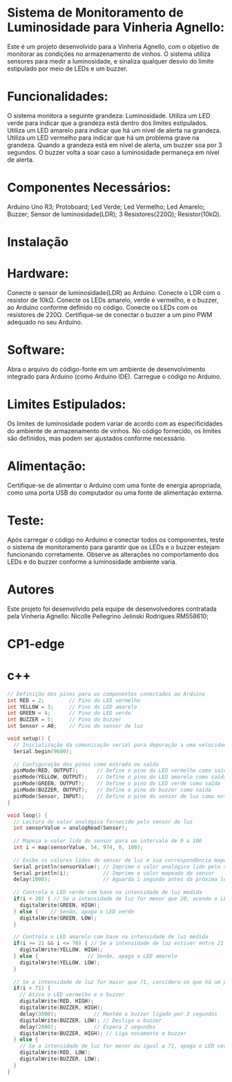 # Sistema de Monitoramento de Luminosidade para Vinheria Agnello:
Este é um projeto desenvolvido para a Vinheria Agnello, com o objetivo de monitorar as condições no armazenamento de vinhos. O sistema utiliza sensores para medir a luminosidade, e sinaliza qualquer desvio do limite estipulado por meio de LEDs e um buzzer.

# Funcionalidades:
O sistema monitora a seguinte grandeza:
Luminosidade.
Utiliza um LED verde para indicar que a grandeza está dentro dos limites estipulados.
Utiliza um LED amarelo para indicar que há um nível de alerta na grandeza.
Utiliza um LED vermelho para indicar que há um problema grave na grandeza.
Quando a grandeza está em nível de alerta, um buzzer soa por 3 segundos. O buzzer volta a soar caso a luminosidade permaneça em nível de alerta.


# Componentes Necessários:
Arduino Uno R3;
Protoboard;
Led Verde;
Led Vermelho;
Led Amarelo;
Buzzer;
Sensor de luminosidade(LDR);
3 Resistores(220Ω);
Resistor(10kΩ).

# Instalação
# Hardware:
Conecte o sensor de luminosidade(LDR) ao Arduino.
Conecte o LDR com o resistor de 10kΩ.
Conecte os LEDs amarelo, verde e vermelho, e o buzzer, ao Arduino conforme definido no código.
Conecte os LEDs com os resistores de 220Ω.
Certifique-se de conectar o buzzer a um pino PWM adequado no seu Arduino.

# Software:
Abra o arquivo do código-fonte em um ambiente de desenvolvimento integrado para Arduino (como Arduino IDE).
Carregue o código no Arduino.

# Limites Estipulados:

Os limites de luminosidade podem variar de acordo com as especificidades do ambiente de armazenamento de vinhos. No código fornecido, os limites são definidos, mas podem ser ajustados conforme necessário.

# Alimentação:

Certifique-se de alimentar o Arduino com uma fonte de energia apropriada, como uma porta USB do computador ou uma fonte de alimentação externa.

# Teste:

Após carregar o código no Arduino e conectar todos os componentes, teste o sistema de monitoramento para garantir que os LEDs e o buzzer estejam funcionando corretamente.
Observe as alterações no comportamento dos LEDs e do buzzer conforme a luminosidade ambiente varia.


# Autores 
Este projeto foi desenvolvido pela equipe de desenvolvedores contratada pela Vinheria Agnello:
Nicolle Pellegrino Jelinski Rodrigues RM558610;



# CP1-edge
# c++
```c++
// Definição dos pinos para os componentes conectados ao Arduino
int RED = 2;        // Pino do LED vermelho
int YELLOW = 3;     // Pino do LED amarelo
int GREEN = 4;      // Pino do LED verde
int BUZZER = 5;     // Pino do buzzer
int Sensor = A0;    // Pino do sensor de luz

void setup() {
  // Inicialização da comunicação serial para depuração a uma velocidade de 9600 bauds
  Serial.begin(9600);
  
  // Configuração dos pinos como entrada ou saída
  pinMode(RED, OUTPUT);      // Define o pino do LED vermelho como saída
  pinMode(YELLOW, OUTPUT);   // Define o pino do LED amarelo como saída
  pinMode(GREEN, OUTPUT);    // Define o pino do LED verde como saída
  pinMode(BUZZER, OUTPUT);   // Define o pino do buzzer como saída
  pinMode(Sensor, INPUT);    // Define o pino do sensor de luz como entrada
}

void loop() {
  // Leitura do valor analógico fornecido pelo sensor de luz
  int sensorValue = analogRead(Sensor);
  
  // Mapeia o valor lido do sensor para um intervalo de 0 a 100
  int i = map(sensorValue, 54, 974, 0, 100);
  
  // Exibe os valores lidos do sensor de luz e sua correspondência mapeada no monitor serial
  Serial.println(sensorValue); // Imprime o valor analógico lido pelo sensor
  Serial.println(i);           // Imprime o valor mapeado do sensor
  delay(1000);                 // Aguarda 1 segundo antes da próxima leitura
  
  // Controla o LED verde com base na intensidade de luz medida
  if(i < 20) { // Se a intensidade de luz for menor que 20, acende o LED verde
    digitalWrite(GREEN, HIGH);
  } else {    // Senão, apaga o LED verde
    digitalWrite(GREEN, LOW);
  }

  // Controla o LED amarelo com base na intensidade de luz medida
  if(i >= 21 && i <= 70) { // Se a intensidade de luz estiver entre 21 e 70, acende o LED amarelo
    digitalWrite(YELLOW, HIGH);
  } else {                // Senão, apaga o LED amarelo
    digitalWrite(YELLOW, LOW);
  }
 
  // Se a intensidade de luz for maior que 71, considera-se que há um problema
  if(i > 71) {
    // Ativa o LED vermelho e o buzzer
    digitalWrite(RED, HIGH);
    digitalWrite(BUZZER, HIGH);
    delay(3000);            // Mantém o buzzer ligado por 3 segundos
    digitalWrite(BUZZER, LOW); // Desliga o buzzer
    delay(2000);            // Espera 2 segundos
    digitalWrite(BUZZER, HIGH); // Liga novamente o buzzer
  } else {
    // Se a intensidade de luz for menor ou igual a 71, apaga o LED vermelho e o buzzer
    digitalWrite(RED, LOW);
    digitalWrite(BUZZER, LOW);
  }
}
```
